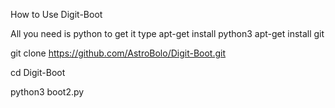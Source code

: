 
How to Use Digit-Boot

All you need is python to get it type
apt-get install python3
apt-get install git


git clone https://github.com/AstroBolo/Digit-Boot.git

cd Digit-Boot

python3 boot2.py


